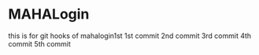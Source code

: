 # MAHALogin
this is for git hooks  of mahalogin1st 
1st commit
2nd commit
3rd commit
4th commit
5th commit
